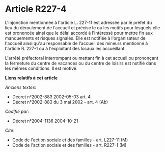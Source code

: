 # Article R227-4

L'injonction mentionnée à l'article L. 227-11 est adressée par le préfet du lieu du déroulement de l'accueil et précise le ou
les motifs pour lesquels elle est prononcée ainsi que le délai accordé à l'intéressé pour mettre fin aux manquements et
risques signalés. Elle est notifiée à l'organisateur de l'accueil ainsi qu'au responsable de l'accueil des mineurs mentionné
à l'article R. 227-1 ou à l'exploitant des locaux les accueillant.

L'arrêté préfectoral interrompant ou mettant fin à cet accueil ou prononçant la fermeture du centre de vacances ou du centre
de loisirs est notifié dans les mêmes conditions. Il est motivé.

**Liens relatifs à cet article**

_Anciens textes_:

  - Décret n°2002-883 2002-05-03 art. 4
  - Décret n°2002-883 du 3 mai 2002 - art. 4 (Ab)

_Codifié par_:

  - Décret n°2004-1136 2004-10-21

_Cite_:

  - Code de l'action sociale et des familles - art. L227-11 (M)
  - Code de l'action sociale et des familles - art. R227-1 (M)
